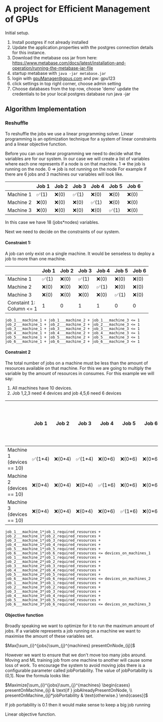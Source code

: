 # A project for Efficient Management of GPUs


Initial setup.
1. Install postgres if not already installed
2. Update the application.properties with the postgres connection details for this instance.
3. Download the metabase oss jar from here: https://www.metabase.com/docs/latest/installation-and-operation/running-the-metabase-jar-file
4. startup metabase with `java -jar metabase.jar`
5. login with gpuManager@gpus.com and pw: gpu123
6. click settings in top right corner, choose admin setting
7. Choose databases from the top row, choose 'demo' update the credentials to be your local postgres database
run java -jar



## Algorithm Implementation




### Reshuffle
To reshuffle the jobs we use a linear programming solver.
Linear programming is an optimization technique for a system of linear constraints and a linear objective function.

Before you can use linear programming we need to decide what the variables are for our system.
In our case we will create a list of variables where each one represents if a node is on that machine.
1 => the job is running on the node. 0 => job is not running on the node
For example if there are 6 jobs and 3 machines our variables will look like.

|      | Job 1 | Job 2 | Job 3 | Job 4 | Job 5 | Job 6 |
|-----------|-------|----|----|---|---|---|
| Machine 1 | ✅(1)  | ❌(0) | ✅(1) |  ❌(0)  |  ❌(0)  |  ❌(0)  |
| Machine 2 | ❌(0)  | ❌(0) |  ❌(0)| ✅(1) |  ❌(0)  |  ❌(0)  |
| Machine 3 | ❌(0)  | ❌(0) | ❌(0) | ❌(0) | ✅(1) |  ❌(0)  |


In this case we have 18 (jobs*nodes) variables.


Next we need to decide on the constraints of our system.


#### Constraint 1:
A job can only exist on a single machine.
It would be senseless to deploy a job to more than one machine.

|                               | Job 1 | Job 2 | Job 3 | Job 4 | Job 5 | Job 6 |
|-------------------------------|--|--|--|--|--|--|
| Machine 1                     |  ✅(1) | ❌(0) |  ✅(1) | ❌(0) | ❌(0) | ❌(0) |
| Machine 2                     | ❌(0) | ❌(0) | ❌(0) |  ✅(1) | ❌(0) | ❌(0) |
| Machine 3                     | ❌(0) | ❌(0) | ❌(0) | ❌(0) |  ✅(1) | ❌(0) |
| Constaint 1:<br/> Column <= 1 |   1 |  0 | 1 | 1 | 0 | 0 |

```
job_1___machine_1 + job_1___machine_2 + job_1___machine_3 <= 1
job_2___machine_1 + job_2___machine_2 + job_2___machine_3 <= 1
job_3___machine_1 + job_3___machine_2 + job_3___machine_3 <= 1
job_4___machine_1 + job_4___machine_2 + job_4___machine_3 <= 1
job_5___machine_1 + job_5___machine_2 + job_5___machine_3 <= 1
job_6___machine_1 + job_6___machine_2 + job_6___machine_3 <= 1
```


#### Constraint 2
The total number of jobs on a machine must be less than the amount of resources available on that machine.
For this we are going to multiply the variable by the amount of resources in consumes.
For this example we will say:
1. All machines have 10 devices.
2. Job 1,2,3 need 4 devices and job 4,5,6 need 6 devices


|               | Job 1  | Job 2 | Job 3 | Job 4  | Job 5 | Job 6 | constraint 2:<rb/> Row must be less than number of devices |
|---------------|--------|--|--|--------|--|--|-----------------------------------------------------------|
| Machine 1 (devices == 10) | ✅(1*4) | ❌(0*4) |  ✅(1*4) | ❌(0*6) | ❌(0*6) | ❌(0*6) | 8 devices consumed                                        |
| Machine 2 (devices == 10)    | ❌(0*4)   | ❌(0*4) | ❌(0*4) | ✅(1*6)   | ❌(0*6) | ❌(0*6) | 6 devices consumed                                        |
| Machine 3 (devices == 10)    | ❌(0*4)   | ❌(0*4) | ❌(0*4) | ❌(0*6)   |  ✅(1*6) | ❌(0*6) | 6 devices consumed                                                         |



```
job_1___machine_1*job_1_required_resources + job_2___machine_1*job_2_required_resources + job_3___machine_1*job_3_required_resources + job_4___machine_1*job_4_required_resources + job_5___machine_1*job_5_required_resources + job_6___machine_1*job_6_required_resources <= devices_on_machines_1
job_1___machine_2*job_1_required_resources + job_2___machine_2*job_2_required_resources + job_3___machine_2*job_3_required_resources + job_4___machine_2*job_4_required_resources + job_5___machine_2*job_5_required_resources + job_6___machine_2*job_6_required_resources <= devices_on_machines_2
job_1___machine_3*job_1_required_resources + job_2___machine_3*job_2_required_resources + job_3___machine_3*job_3_required_resources + job_4___machine_3*job_4_required_resources + job_5___machine_3*job_5_required_resources + job_6___machine_3*job_6_required_resources <= devices_on_machines_3
```


#### Objective function
Broadly speaking we want to optimize for it to run the maximum amount of jobs.
If a variable represents a job running on a machine we want to maximise the amount of these variables set.

$Max[\sum_{i}^{jobs}\sum_{j}^{machines} presentOnNode_{ij}]$

However we want to ensure that we don't move too many jobs around.
Moving and ML training job from one machine to another will cause some loss of work.
To encourage the system to avoid moving jobs there is a configurable parameter called jobPortability. 
The value of jobPortability is (0,1].
Now the formula looks like:

$Maximize[\sum_{i}^{jobs}\sum_{j}^{machines} \begin{cases} presentOnMachine_{ij} & \text{if } jobAlreadyPresentOnNode, \\ presentOnMachine_{ij}*jobPortability & \text{otherwise.} \end{cases}]$

If job portability is 0.1 then it would make sense to keep a big job running

Linear objective function.
